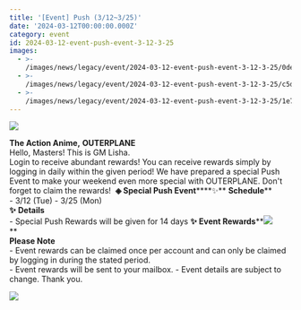 ```yaml
---
title: '[Event] Push (3/12~3/25)'
date: '2024-03-12T00:00:00.000Z'
category: event
id: 2024-03-12-event-push-event-3-12-3-25
images:
  - >-
    /images/news/legacy/event/2024-03-12-event-push-event-3-12-3-25/0de2c6c6954f47b8803343e20df30f1e.webp
  - >-
    /images/news/legacy/event/2024-03-12-event-push-event-3-12-3-25/c5d4fff56e174c13b8fc09a44d1de7c5.webp
  - >-
    /images/news/legacy/event/2024-03-12-event-push-event-3-12-3-25/1e773d319558424a96b86c04098b1465.webp
---
```


![](/images/news/legacy/event/2024-03-12-event-push-event-3-12-3-25/0de2c6c6954f47b8803343e20df30f1e.webp)  

**The Action Anime,** **OUTERPLANE**          
Hello, Masters! This is GM Lisha.  
Login to receive abundant rewards! You can receive rewards simply by logging in daily within the given period! We have prepared a special Push Event to make your weekend even more special with OUTERPLANE. Don't forget to claim the rewards!  **◈ Special Push Event******✨** **Schedule****      
\- 3/12 (Tue) - 3/25 (Mon)  
**✨** **Details**     
\- Special Push Rewards will be given for 14 days **✨** **Event Rewards****![](/images/news/legacy/event/2024-03-12-event-push-event-3-12-3-25/c5d4fff56e174c13b8fc09a44d1de7c5.webp)  
**  
**Please Note**  
\- Event rewards can be claimed once per account and can only be claimed by logging in during the stated period.  
\- Event rewards will be sent to your mailbox. - Event details are subject to change. Thank you.

![](/images/news/legacy/event/2024-03-12-event-push-event-3-12-3-25/1e773d319558424a96b86c04098b1465.webp)
